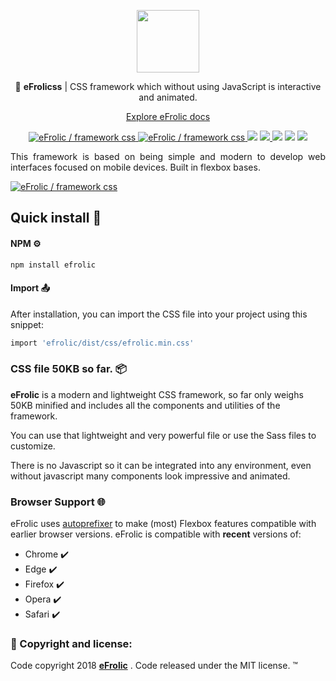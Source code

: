 <p align="center">
  <a href="https://efrolicss.com">
    <img src="https://efrolicss.com/assets/images/efrolic-logo.png" width="100">
  </a>
</p>
<p align="center">
🔔 <strong>eFrolicss</strong> | CSS framework which without using JavaScript is interactive and animated. 
</p>
<p align="center">
<a href="https://efrolicss.com/start">Explore eFrolic docs</a>
</p>
<p align="center">
<a href="https://twitter.com/intent/tweet?text=Wow:&url=https%3A%2F%2Fgithub.com%2FEfraaX%2FeFrolic">
<img src="https://img.shields.io/twitter/url/https/github.com/EfraaX/eFrolic.svg?style=social" alt="eFrolic / framework css">
</a>
<a href="https://github.com/EfraaX/eFrolic/blob/master/LICENSE">
<img src="https://img.shields.io/github/license/EfraaX/eFrolic.svg" alt="eFrolic / framework css">
</a>
<img src="https://img.shields.io/badge/build-passing-brightgreen.svg">
<a href="https://github.com/awesome-css-group/awesome-css">
<img src="https://cdn.rawgit.com/sindresorhus/awesome/d7305f38d29fed78fa85652e3a63e154dd8e8829/media/badge.svg">
</a>
<img src="https://img.shields.io/badge/dependencies-none-blue.svg">
<img src="https://img.shields.io/npm/v/efrolic.svg">
<img src="https://img.shields.io/npm/dm/efrolic.svg">
</p>



<p align="justify">
This framework is based on being simple and modern to develop web interfaces focused on mobile devices. Built in flexbox bases.
</p>

<a href="https://efrolicss.com"><img src="https://efrolicss.com/assets/images/efrolic-social.png" alt="eFrolic / framework css" style="max-width:100%;"></a>

## Quick install 🚀

#### NPM ⚙️

```bash
npm install efrolic
```

#### Import 📤

After installation, you can import the CSS file into your project using this snippet:

```bash
import 'efrolic/dist/css/efrolic.min.css'
```

### CSS file 50KB so far. 📦

**eFrolic** is a modern and lightweight CSS framework, so far only weighs 50KB minified and includes all the components and utilities of the framework.

You can use that lightweight and very powerful file or use the Sass files to customize.

There is no Javascript so it can be integrated into any environment, even without javascript many components look impressive and animated.

### Browser Support 🌐

eFrolic uses [autoprefixer](https://github.com/postcss/autoprefixer) to make (most) Flexbox features compatible with earlier browser versions. eFrolic is compatible with **recent** versions of:

* Chrome ✔️
* Edge ✔️
* Firefox ✔️
* Opera ✔️
* Safari ✔️

### 📢 Copyright and license:

Code copyright 2018  [**eFrolic**](https://efrolicss.com) . Code released under the MIT license. ™️
